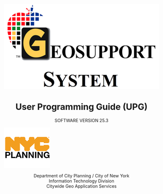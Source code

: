 ![geoSystemLogo <>](img/geoSystemLogo.png "Ge")

<h1 class = "docName"><center>User Programming Guide (UPG)</center></h1>
<!-- <p class = "version"><center>SOFTWARE VERSION 18.4 <font color="red">Draft</font></center></p>   -->

<p class = "version"><center>SOFTWARE VERSION 25.3</center></p>

![NYCPlanningLogo <>](img/logo2.png "NYC Logo")

<div class="dcpInfo"><center>Department of City Planning / City of New York </br>
Information Technology Division  </br>
Citywide Geo Application Services</center></div> </br>  

<!-- <small>181.04</small>  -->

<!-- <pre>181.04</pre> -->

<!--  -->

